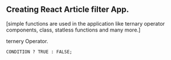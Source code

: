 ## Creating React Article filter App.


[simple functions are used in the application like ternary operator components, class, statless functions and many more.]


ternery Operator.

    CONDITION ? TRUE : FALSE;